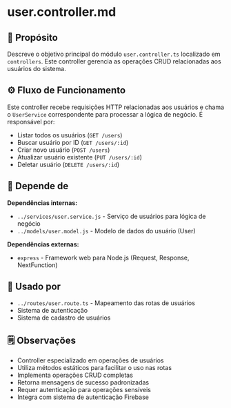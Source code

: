 # user.controller.md

## 📘 Propósito
Descreve o objetivo principal do módulo `user.controller.ts` localizado em `controllers`. Este controller gerencia as operações CRUD relacionadas aos usuários do sistema.

## ⚙️ Fluxo de Funcionamento
Este controller recebe requisições HTTP relacionadas aos usuários e chama o `UserService` correspondente para processar a lógica de negócio. É responsável por:
- Listar todos os usuários (`GET /users`)
- Buscar usuário por ID (`GET /users/:id`)
- Criar novo usuário (`POST /users`)
- Atualizar usuário existente (`PUT /users/:id`)
- Deletar usuário (`DELETE /users/:id`)

## 🔗 Depende de
**Dependências internas:**
- `../services/user.service.js` - Serviço de usuários para lógica de negócio
- `../models/user.model.js` - Modelo de dados do usuário (User)

**Dependências externas:**
- `express` - Framework web para Node.js (Request, Response, NextFunction)

## 🧩 Usado por
- `../routes/user.route.ts` - Mapeamento das rotas de usuários
- Sistema de autenticação
- Sistema de cadastro de usuários

## 🗒️ Observações
- Controller especializado em operações de usuários
- Utiliza métodos estáticos para facilitar o uso nas rotas
- Implementa operações CRUD completas
- Retorna mensagens de sucesso padronizadas
- Requer autenticação para operações sensíveis
- Integra com sistema de autenticação Firebase
